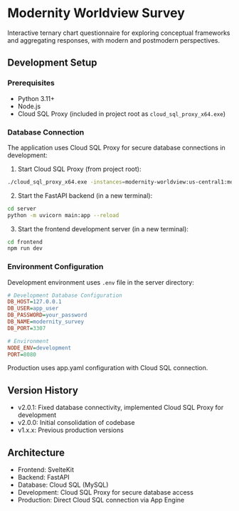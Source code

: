# Modernity Worldview Survey
Interactive ternary chart questionnaire for exploring conceptual frameworks and aggregating responses, with modern and postmodern perspectives.

## Development Setup

### Prerequisites
- Python 3.11+
- Node.js
- Cloud SQL Proxy (included in project root as `cloud_sql_proxy_x64.exe`)

### Database Connection
The application uses Cloud SQL Proxy for secure database connections in development:

1. Start Cloud SQL Proxy (from project root):
```bash
./cloud_sql_proxy_x64.exe -instances=modernity-worldview:us-central1:modernity-db=tcp:3307
```

2. Start the FastAPI backend (in a new terminal):
```bash
cd server
python -m uvicorn main:app --reload
```

3. Start the frontend development server (in a new terminal):
```bash
cd frontend
npm run dev
```

### Environment Configuration
Development environment uses `.env` file in the server directory:
```ini
# Development Database Configuration
DB_HOST=127.0.0.1
DB_USER=app_user
DB_PASSWORD=your_password
DB_NAME=modernity_survey
DB_PORT=3307

# Environment
NODE_ENV=development
PORT=8080
```

Production uses app.yaml configuration with Cloud SQL connection.

## Version History
- v2.0.1: Fixed database connectivity, implemented Cloud SQL Proxy for development
- v2.0.0: Initial consolidation of codebase
- v1.x.x: Previous production versions

## Architecture
- Frontend: SvelteKit
- Backend: FastAPI
- Database: Cloud SQL (MySQL)
- Development: Cloud SQL Proxy for secure database access
- Production: Direct Cloud SQL connection via App Engine